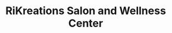 ---
title: "RiKreations Salon and Wellness Center"
url: /liverpool/rikreations-salon-and-wellness-center/
shop: beauty
---